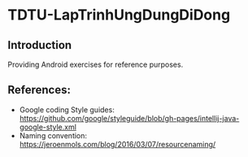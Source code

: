 # TDTU-LapTrinhUngDungDiDong
## Introduction
Providing Android exercises for reference purposes.


## References:
- Google coding Style guides: https://github.com/google/styleguide/blob/gh-pages/intellij-java-google-style.xml
- Naming convention: https://jeroenmols.com/blog/2016/03/07/resourcenaming/
